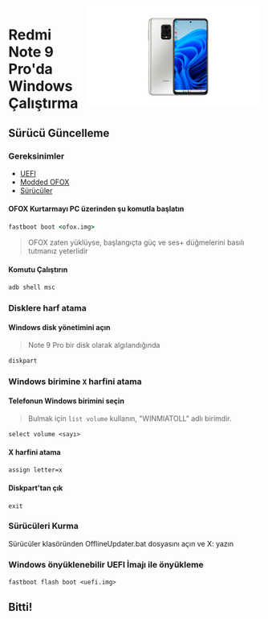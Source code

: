 <img align="right" src="https://github.com/Rubanoxd/Port-Windows-11-redmi-note-9_pro/blob/main/Miatoll.png" width="350" alt="Redmi Note 9 Pro Üzerinde Windows 11 Çalıştırma">


# Redmi Note 9 Pro'da Windows Çalıştırma

## Sürücü Güncelleme

### Gereksinimler

- [UEFI](https://github.com/Rubanoxd/Port-Windows-11-redmi-note-9_pro/releases/tag/UefiV3)
- [Modded OFOX](https://github.com/Rubanoxd/Port-Windows-11-redmi-note-9_pro/releases/tag/modded-ofox)
- [Sürücüler](https://github.com/N1kroks/7xx-Drivers/releases/latest)

#### OFOX Kurtarmayı PC üzerinden şu komutla başlatın

```cmd
fastboot boot <ofox.img>
```

> OFOX zaten yüklüyse, başlangıçta güç ve ses+ düğmelerini basılı tutmanız yeterlidir


#### Komutu Çalıştırın

```cmd
adb shell msc
```

### Disklere harf atama

#### Windows disk yönetimini açın

> Note 9 Pro bir disk olarak algılandığında 

```cmd
diskpart
```


### Windows birimine `X` harfini atama

#### Telefonun Windows birimini seçin
> Bulmak için `list volume` kullanın, "WINMIATOLL" adlı birimdir.

```diskpart
select volume <sayı>
```

#### X harfini atama
```diskpart
assign letter=x
```

#### Diskpart'tan çık
```diskpart
exit
```


### Sürücüleri Kurma

Sürücüler klasöründen OfflineUpdater.bat dosyasını açın ve X: yazın


### Windows önyüklenebilir UEFI İmajı ile önyükleme

```
fastboot flash boot <uefi.img>
```

## Bitti!
